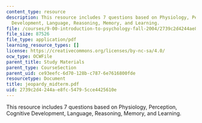 ```yaml
---
content_type: resource
description: This resource includes 7 questions based on Physiology, Perception, Cognitive
  Development, Language, Reasoning, Memory, and Learning.
file: /courses/9-00-introduction-to-psychology-fall-2004/2739c2d4244ae8fc54795cce4425610e_jeopardy_midterm.pdf
file_size: 87526
file_type: application/pdf
learning_resource_types: []
license: https://creativecommons.org/licenses/by-nc-sa/4.0/
ocw_type: OCWFile
parent_title: Study Materials
parent_type: CourseSection
parent_uid: ce93eefc-6d70-128b-c787-6e7616800fde
resourcetype: Document
title: jeopardy_midterm.pdf
uid: 2739c2d4-244a-e8fc-5479-5cce4425610e
---
```

This resource includes 7 questions based on Physiology, Perception, Cognitive Development, Language, Reasoning, Memory, and Learning.